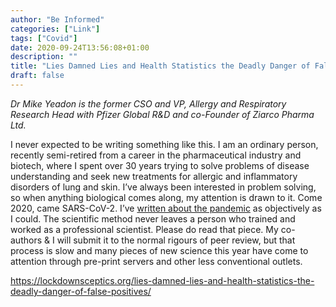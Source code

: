 ```yaml
---
author: "Be Informed"
categories: ["Link"]
tags: ["Covid"]
date: 2020-09-24T13:56:08+01:00
description: ""
title: "Lies Damned Lies and Health Statistics the Deadly Danger of False Positives"
draft: false
---
```


*Dr Mike Yeadon is the former CSO and VP, Allergy and Respiratory  Research Head with Pfizer Global R&D and co-Founder of Ziarco Pharma Ltd.*

I never expected to be writing something like this. I am an ordinary  person, recently semi-retired from a career in the pharmaceutical  industry and biotech, where I spent over 30 years trying to solve  problems of disease understanding and seek new treatments for allergic  and inflammatory disorders of lung and skin. I’ve always been interested in problem solving, so when anything biological comes along, my  attention is drawn to it. Come 2020, came SARS-CoV-2. I’ve [written about the pandemic](https://lockdownsceptics.org/addressing-the-cv19-second-wave/) as objectively as I could. The scientific method never leaves a person  who trained and worked as a professional scientist. Please do read that  piece. My co-authors & I will submit it to the normal rigours of  peer review, but that process is slow and many pieces of new science  this year have come to attention through pre-print servers and other  less conventional outlets.

https://lockdownsceptics.org/lies-damned-lies-and-health-statistics-the-deadly-danger-of-false-positives/

